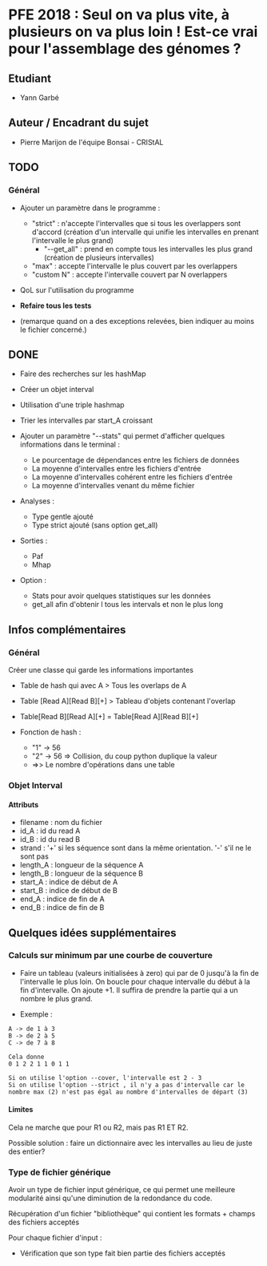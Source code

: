 # PFE 2018 : Seul on va plus vite, à plusieurs on va plus loin ! Est-ce vrai pour l'assemblage des génomes ?

## Etudiant

- Yann Garbé

## Auteur / Encadrant du sujet

- Pierre Marijon de l'équipe Bonsai - CRIStAL

## TODO

### Général

- Ajouter un paramètre dans le programme :
    - "strict" : n'accepte l'intervalles que si tous les overlappers sont d'accord (création d'un intervalle qui unifie les intervalles en prenant l'intervalle le plus grand)
        - "--get_all" : prend en compte tous les intervalles les plus grand (création de plusieurs intervalles)
    - "max" : accepte l'intervalle le plus couvert par les overlappers
    - "custom N" : accepte l'intervalle couvert par N overlappers

- QoL sur l'utilisation du programme
- **Refaire tous les tests**

- (remarque quand on a des exceptions relevées, bien indiquer au moins le fichier concerné.)

## DONE

- Faire des recherches sur les hashMap
- Créer un objet interval
- Utilisation d'une triple hashmap

- Trier les intervalles par start_A croissant

- Ajouter un paramètre "--stats" qui permet d'afficher quelques informations dans le terminal :
    - Le pourcentage de dépendances entre les fichiers de données
    - La moyenne d'intervalles entre les fichiers d'entrée
    - La moyenne d'intervalles cohérent entre les fichiers d'entrée
    - La moyenne d'intervalles venant du même fichier

- Analyses :
    - Type gentle ajouté
    - Type strict ajouté (sans option get_all)

- Sorties :
    - Paf
    - Mhap

- Option :
    - Stats pour avoir quelques statistiques sur les données
    - get_all afin d'obtenir l tous les intervals et non le plus long

## Infos complémentaires

### Général

Créer une classe qui garde les informations importantes

- Table de hash qui avec A > Tous les overlaps de A
- Table [Read A][Read B][+] > Tableau d'objets contenant l'overlap
- Table[Read B][Read A][+] = Table[Read A][Read B][+]
- Fonction de hash :

    - "1" -> 56
    - "2" -> 56 => Collision, du coup python duplique la valeur
    - =>> Le nombre d'opérations dans une table

### Objet Interval

#### Attributs

- filename : nom du fichier
- id_A : id du read A
- id_B : id du read B
- strand : '+' si les séquence sont dans la même orientation. '-' s'il ne le sont pas
- length_A : longueur de la séquence A
- length_B : longueur de la séquence B
- start_A : indice de début de A
- start_B : indice de début de B
- end_A : indice de fin de A
- end_B : indice de fin de B

## Quelques idées supplémentaires

### Calculs sur minimum par une courbe de couverture

- Faire un tableau (valeurs initialisées à zero) qui par de 0 jusqu'à la fin de l'intervalle le plus loin. On boucle pour chaque intervalle du début à la fin d'intervalle. On ajoute +1. Il suffira de prendre la partie qui a un nombre le plus grand.

- Exemple :

``` console
A -> de 1 à 3
B -> de 2 à 5
C -> de 7 à 8

Cela donne
0 1 2 2 1 1 0 1 1

Si on utilise l'option --cover, l'intervalle est 2 - 3
Si on utilise l'option --strict , il n'y a pas d'intervalle car le nombre max (2) n'est pas égal au nombre d'intervalles de départ (3)
```

#### Limites

Cela ne marche que pour R1 ou R2, mais pas R1 ET R2.

Possible solution : faire un dictionnaire avec les intervalles au lieu de juste des entier?

### Type de fichier générique

Avoir un type de fichier input générique, ce qui permet une meilleure modularité ainsi qu'une diminution de la redondance du code.

Récupération d'un fichier "bibliothèque" qui contient les formats + champs des fichiers acceptés

Pour chaque fichier d'input :

- Vérification que son type fait bien partie des fichiers acceptés
